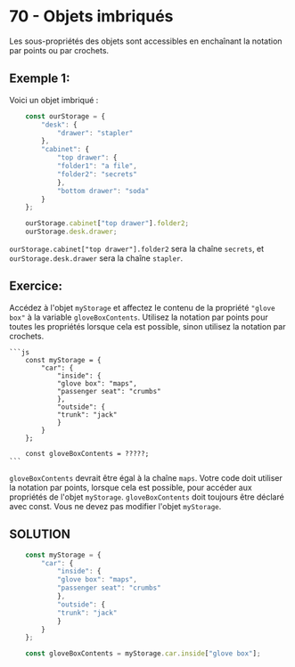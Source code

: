 # 70 - Objets imbriqués
Les sous-propriétés des objets sont accessibles en enchaînant la notation par points ou par crochets.

## Exemple 1:
Voici un objet imbriqué :

```js 
    const ourStorage = {
        "desk": {
            "drawer": "stapler"
        },
        "cabinet": {
            "top drawer": { 
            "folder1": "a file",
            "folder2": "secrets"
            },
            "bottom drawer": "soda"
        }
    };

    ourStorage.cabinet["top drawer"].folder2;
    ourStorage.desk.drawer;
```

`ourStorage.cabinet["top drawer"].folder2` sera la chaîne `secrets`, et `ourStorage.desk.drawer` sera la chaîne `stapler`.

## Exercice:
Accédez à l'objet `myStorage` et affectez le contenu de la propriété `"glove box"` à la variable `gloveBoxContents`. Utilisez la notation par points pour toutes les propriétés lorsque cela est possible, sinon utilisez la notation par crochets.

    ```js
        const myStorage = {
            "car": {
                "inside": {
                "glove box": "maps",
                "passenger seat": "crumbs"
                },
                "outside": {
                "trunk": "jack"
                }
            }
        };

        const gloveBoxContents = ?????;
    ```
`gloveBoxContents` devrait être égal à la chaîne `maps`.
Votre code doit utiliser la notation par points, lorsque cela est possible, pour accéder aux propriétés de l'objet `myStorage`.
`gloveBoxContents` doit toujours être déclaré avec const.
Vous ne devez pas modifier l'objet `myStorage`.

## SOLUTION

```js
    const myStorage = {
        "car": {
            "inside": {
            "glove box": "maps",
            "passenger seat": "crumbs"
            },
            "outside": {
            "trunk": "jack"
            }
        }   
    };

    const gloveBoxContents = myStorage.car.inside["glove box"];
```
